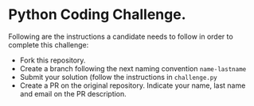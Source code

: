 # Python Coding Challenge.

Following are the instructions a candidate needs to follow in order to
complete this challenge:

- Fork this repository.
- Create a branch following the next naming convention `name-lastname`
- Submit your solution (follow the instructions in `challenge.py`
- Create a PR on the original repository. Indicate your name, last name and
  email on the PR description.
